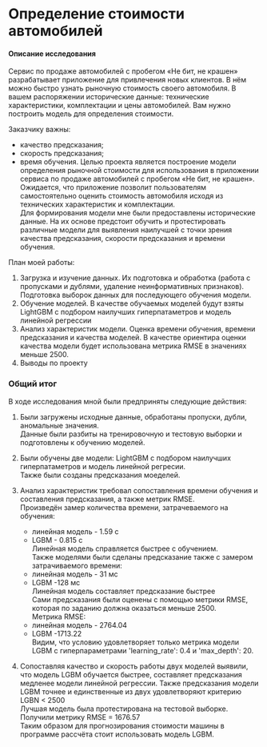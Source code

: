 # Определение стоимости автомобилей
#### Описание исследования
Сервис по продаже автомобилей с пробегом «Не бит, не крашен» разрабатывает приложение для привлечения новых клиентов. В нём можно быстро узнать рыночную стоимость своего автомобиля. В вашем распоряжении исторические данные: технические характеристики, комплектации и цены автомобилей. Вам нужно построить модель для определения стоимости. 

Заказчику важны:

- качество предсказания;
- скорость предсказания;
- время обучения.
Целью проекта является построение модели определения рыночной стоимости 
для использования в приложении сервиса по продаже автомобилей с пробегом «Не бит, не крашен».   
Ожидается, что приложение позволит пользователям самостоятельно оценить стоимость автомобиля исходя из технических характеристик
 и комплектации.   
Для формирования модели мне были предоставлены исторические данные. На их основе предстоит обучить и протестировать различные модели
для выявления наилучшей с точки зрения качества  предсказания, скорости предсказания и времени обучения.  

План моей работы:  
1) Загрузка и изучение данных. Их подготовка и обработка (работа с пропусками и дублями, удаление неинформативных признаков).
Подготовка выборок данных для последующего обучения модели.  
2) Обучение моделей. В качестве обучаемых моделей будут взяты LightGBM с подбором наилучших гиперпатаметров и модель линейной регрессии 
3) Анализ характеристик модели. Оценка времени обучения, времени предсказания и качества моделей. 
В качестве ориентира оценки качества модели будет использована метрика RMSE в значениях меньше 2500.  
4) Выводы по проекту
### Общий итог  
В ходе исследования мной были предприняты следующие действия:  
1) Были загружены исходные данные, обработаны пропуски, дубли, аномальные значения.   
Данные были разбиты на тренировочную и тестовую выборки и подготовлены к обучению моделей.
2) Были обучены две модели: LightGBM с подбором наилучших гиперпатаметров и модель линейной регресии.   
    Также были созданы предсказания моеделей. 
    
3) Анализ характеристик требовал сопоставления времени обучения и составления предсказания, а также метрик RMSE.  
Произведён замер количества времени, затрачеваемого на обучения:  
    - линейная модель - 1.59 c   
    - LGBM - 0.815 с  
    Линейная модель справляется быстрее с обучением.  
    Также моделями были сделаны предсказание также с замером затрачиваемого времени:  
    - линейная модель - 31 мс  
    - LGBM -128 мс       
    Линейная модель составляет предсказание быстрее  
    Сами предсказания были оценены с помощью метрики RMSE,  которая по заданию должна оказаться меньше 2500.  
    Метрика RMSE:  
    - линейная модель - 2764.04    
    - LGBM -1713.22     
    Видим, что условию удовлетворяет только метрика модели LGBM с гиперпараметрами 'learning_rate': 0.4 и 'max_depth': 20.     
 4) Сопоставляя качество и скорость работы двух моделей выявили, что модель LGBM обучается быстрее, 
составляет предсказания медленее модели линейной регрессии. Также предсказания модели LGBM точнее и 
единственные из двух удовлетворяют критерию LGBN < 2500  
Лучшая модель была протестирована на тестовой выборке.   
Получили метрику RMSE = 1676.57  
Таким образом для прогнозирования стоимости машины в программе рассчёта стоит использовать модель LGBM.
